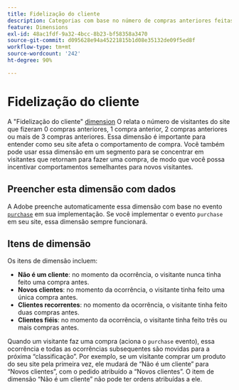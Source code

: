 ```yaml
---
title: Fidelização do cliente
description: Categorias com base no número de compras anteriores feitas por um visitante
feature: Dimensions
exl-id: 48ac1fdf-9a32-4bcc-8b23-bf58358a3470
source-git-commit: d095628e94a45221815b1d08e35132de09f5ed8f
workflow-type: tm+mt
source-wordcount: '242'
ht-degree: 90%

---
```


# Fidelização do cliente

A &quot;Fidelização do cliente&quot; [dimension](overview.md) O relata o número de visitantes do site que fizeram 0 compras anteriores, 1 compra anterior, 2 compras anteriores ou mais de 3 compras anteriores. Essa dimensão é importante para entender como seu site afeta o comportamento de compra. Você também pode usar essa dimensão em um segmento para se concentrar em visitantes que retornam para fazer uma compra, de modo que você possa incentivar comportamentos semelhantes para novos visitantes.

## Preencher esta dimensão com dados

A Adobe preenche automaticamente essa dimensão com base no evento [`purchase`](/help/implement/vars/page-vars/events/event-purchase.md) em sua implementação. Se você implementar o evento `purchase` em seu site, essa dimensão sempre funcionará.

## Itens de dimensão

Os itens de dimensão incluem:

* **Não é um cliente**: no momento da ocorrência, o visitante nunca tinha feito uma compra antes.
* **Novos clientes**: no momento da ocorrência, o visitante tinha feito uma única compra antes.
* **Clientes recorrentes**: no momento da ocorrência, o visitante tinha feito duas compras antes.
* **Clientes fiéis**: no momento da ocorrência, o visitante tinha feito três ou mais compras antes.

Quando um visitante faz uma compra (aciona o `purchase` evento), essa ocorrência e todas as ocorrências subsequentes são movidas para a próxima “classificação”. Por exemplo, se um visitante comprar um produto do seu site pela primeira vez, ele mudará de “Não é um cliente” para “Novos clientes”, com o pedido atribuído a “Novos clientes”. O item de dimensão “Não é um cliente” não pode ter ordens atribuídas a ele.
